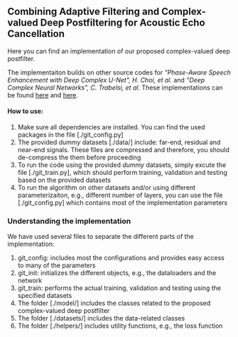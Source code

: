 
## Combining Adaptive Filtering and Complex-valued Deep Postfiltering for Acoustic Echo Cancellation 

Here you can find an implementation of our proposed complex-valued deep postfilter. 

The implementaiton builds on other source codes for *"Phase-Aware Speech Enhancement with Deep Complex U-Net", H. Choi, et al.* and *"Deep Complex Neural Networks", C. Trabelsi, et al*. These implementations can be found [here](https://github.com/chanil1218/DCUnet.pytorch) and [here](https://github.com/ChihebTrabelsi/deep_complex_networks/tree/pytorch). 

#### How to use: 
1. Make sure all dependencies are installed. You can find the used packages in the file [./git_config.py]
2. The provided *dummy* datasets [./data/] include: far-end, residual and near-end signals. These files are compressed and therefore, you should de-compress the them before proceeding
3. To run the code using the provided *dummy* datasets, simply excute the file [./git_train.py], which should perform training, validation and testing based on the provided datasets
4. To run the algorithm on other datasets and/or using different parameterizaiton, e.g., different number of layers, you can use the file [./git_config.py] which contains most of the implementation parameters

### Understanding the implementation
We have used several files to separate the different parts of the implementation: 
1. git_config: includes most the configurations and provides easy access to many of the parameters 
2. git_init: initializes the different objects, e.g., the dataloaders and the network
3. git_train: performs the actual training, validation and testing using the specified datasets 
4. The folder [./model/] includes the classes related to the proposed complex-valued deep postfilter
5. The folder [./datasets/] includes the data-related classes 
6. The folder [./helpers/] includes utility functions, e.g., the loss function

